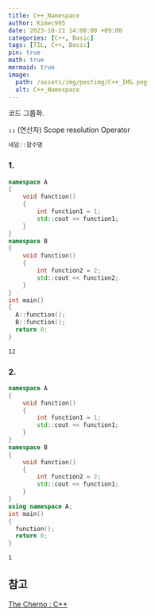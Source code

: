 ```yaml
---
title: C++_Namespace
author: Kimec995
date: 2023-10-21 14:00:00 +09:00
categories: [C++, Basic]
tags: [TIL, C++, Basic]
pin: true
math: true
mermaid: true
image: 
  path: /assets/img/postimg/C++_IMG.png
  alt: C++_Namespace
---
```


코드 그룹화.

**`::`** (연산자) Scope resolution Operator
``` c++
네임::함수명
```
### 1.
```c++
namespace A
{
    void function()
    {
        int function1 = 1;
        std::cout << function1;
    }
}
namespace B
{
    void function()
    {
        int function2 = 2;
        std::cout << function2;
    }
}
int main()
{
  A::function();
  B::function();
  return 0;
}
```

```bash
12
```
### 2.
```c++
namespace A
{
    void function()
    {
        int function1 = 1;
        std::cout << function1;
    }
}
namespace B
{
    void function()
    {
        int function2 = 2;
        std::cout << function1;
    }
}
using namespace A;
int main()
{
  function();
  return 0;
}
```

```bash
1
```
## 참고

[The Cherno : C++](https://www.youtube.com/playlist?list=PLlrATfBNZ98dudnM48yfGUldqGD0S4FFb)

